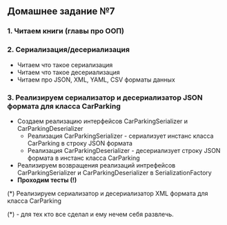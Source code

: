 ## Домашнее задание №7

### 1. Читаем книги (главы про ООП)

### 2. Сериализация/десериализация
* Читаем что такое сериализация
* Читаем что такое десериализация
* Читаем про JSON, XML, YAML, CSV форматы данных
### 3. Реализируем сериализатор и десериализатор JSON формата для класса CarParking

* Создаем реализацию интерфейсов CarParkingSerializer и CarParkingDeserializer
  * Реализация CarParkingSerializer - сериализует инстанс класса CarParking в строку JSON формата
  * Реализация CarParkingDeserializer - десериализует строку JSON формата в инстанс класса CarParking
* Реализируем возвращения реализаций интрефейсов CarParkingSerializer и CarParkingDeserializer в SerializationFactory
* **Проходим тесты (!)**

(*) Реализируем сериализатор и десериализатор XML формата для класса CarParking

(*) - для тех кто все сделал и ему нечем себя развлечь.